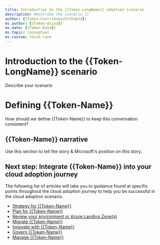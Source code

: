 ```yaml
---
title: Introduction to the {{Token-LongName}} adoption scenario
description: #Describe the scenario.}}
author: {{Token-ContributorGithubId}}
ms.author: {{Token-Alias}}
ms.date: {{Token-Date}}
ms.topic: conceptual
ms.custom: think-tank
---
```


# Introduction to the {{Token-LongName}} scenario

Describe your scenario

# Defining {{Token-Name}}

How should we define {{Token-Name}} to keep this conversation consistent?

## {{Token-Name}} narrative

Use this section to tell the story & Microsoft's position on this story.

## Next step: Integrate {{Token-Name}} into your cloud adoption journey

The following list of articles will take you to guidance found at specific points throughout the cloud adoption journey to help you be successful in the cloud adoption scenario.

- [Strategy for {{Token-Name}}](./strategy.md)
- [Plan for {{Token-Name}}](./plan.md)
- [Review your environment or Azure Landing Zone(s)](./ready.md)
- [Migrate {{Token-Name}}](./migrate.md)
- [Innovate with {{Token-Name}}](./innovate.md)
- [Govern {{Token-Name}}](./govern.md)
- [Manage {{Token-Name}}](./manage.md)